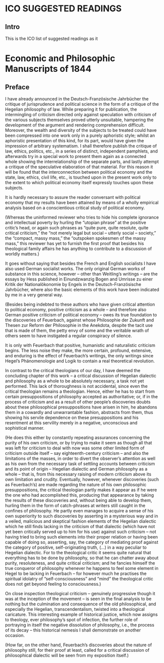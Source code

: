 # ICO SUGGESTED READINGS

## Intro

This is the ICO list of suggested readings as it 

# Economic and Philosophic Manuscripts of 1844

## Preface
I have already announced in the Deutsch-Französische Jahrbücher the critique of jurisprudence and political science in the form of a critique of the Hegelian philosophy of law. While preparing it for publication, the intermingling of criticism directed only against speculation with criticism of the various subjects themselves proved utterly unsuitable, hampering the development of the argument and rendering comprehension difficult. Moreover, the wealth and diversity of the subjects to be treated could have been compressed into one work only in a purely aphoristic style; whilst an aphoristic presentation of this kind, for its part, would have given the impression of arbitrary systematism. I shall therefore publish the critique of law, ethics, politics, etc., in a series of distinct, independent pamphlets, and afterwards try in a special work to present them again as a connected whole showing the interrelationship of the separate parts, and lastly attempt a critique of the speculative elaboration of that material. For this reason it will be found that the interconnection between political economy and the state, law, ethics, civil life, etc., is touched upon in the present work only to the extent to which political economy itself expressly touches upon these subjects.

It is hardly necessary to assure the reader conversant with political economy that my results have been attained by means of a wholly empirical analysis based on a conscientious critical study of political economy.

(Whereas the uninformed reviewer who tries to hide his complete ignorance and intellectual poverty by hurling the “utopian phrase” at the positive critic’s head, or again such phrases as “quite pure, quite resolute, quite critical criticism,” the “not merely legal but social – utterly social – society,” the “compact, massy mass,” the “outspoken spokesmen of the massy mass,” this reviewer has yet to furnish the first proof that besides his theological family affairs he has anything to contribute to a discussion of worldly matters.)

It goes without saying that besides the French and English socialists I have also used German socialist works. The only original German works of substance in this science, however – other than Weitling’s writings – are the essays by Hess published in Einundzwanzig Bogen and Umrisse zu einer Kritik der Nationalökonomie by Engels in the Deutsch-Französische Jahrbücher, where also the basic elements of this work have been indicated by me in a very general way.

(Besides being indebted to these authors who have given critical attention to political economy, positive criticism as a whole – and therefore also German positive criticism of political economy – owes its true foundation to the discoveries of Feuerbach, against whose Philosophie der Zukunft and Thesen zur Reform der Philosophie in the Anekdota, despite the tacit use that is made of them, the petty envy of some and the veritable wrath of others seem to have instigated a regular conspiracy of silence.

It is only with Feuerbach that positive, humanistic and naturalistic criticism begins. The less noise they make, the more certain, profound, extensive, and enduring is the effect of Feuerbach’s writings, the only writings since Hegel’s Phänomenologie and Logik to contain a real theoretical revolution.

In contrast to the critical theologians of our day, I have deemed the concluding chapter of this work – a critical discussion of Hegelian dialectic and philosophy as a whole to be absolutely necessary, a task not yet performed. This lack of thoroughness is not accidental, since even the critical theologian remains a theologian. Hence, either he has to start from certain presuppositions of philosophy accepted as authoritative; or, if in the process of criticism and as a result of other people’s discoveries doubts about these philosophical presuppositions have arisen in him, he abandons them in a cowardly and unwarrantable fashion, abstracts from them, thus showing his servile dependence on these presuppositions and his resentment at this servility merely in a negative, unconscious and sophistical manner.

(He does this either by constantly repeating assurances concerning the purity of his own criticism, or by trying to make it seem as though all that was left for criticism to deal with now was some other limited form of criticism outside itself – say eighteenth-century criticism – and also the limitations of the masses, in order to divert the observer’s attention as well as his own from the necessary task of settling accounts between criticism and its point of origin – Hegelian dialectic and German philosophy as a whole – that is, from this necessary raising of modern criticism above its own limitation and crudity. Eventually, however, whenever discoveries (such as Feuerbach’s) are made regarding the nature of his own philosophic presuppositions, the critical theologian partly makes it appear as if he were the one who had accomplished this, producing that appearance by taking the results of these discoveries and, without being able to develop them, hurling them in the form of catch-phrases at writers still caught in the confines of philosophy. He partly even manages to acquire a sense of his own superiority to such discoveries by asserting in a mysterious way and in a veiled, malicious and skeptical fashion elements of the Hegelian dialectic which he still finds lacking in the criticism of that dialectic (which have not yet been critically served up to him for his use) against such criticism – not having tried to bring such elements into their proper relation or having been capable of doing so, asserting, say, the category of mediating proof against the category of positive, self-originating truth, (...) in a way peculiar to Hegelian dialectic. For to the theological critic it seems quite natural that everything has to be done by philosophy, so that he can chatter away about purity, resoluteness, and quite critical criticism; and he fancies himself the true conqueror of philosophy whenever he happens to feel some element in Hegel to be lacking in Feuerbach – for however much he practises the spiritual idolatry of “self-consciousness” and “mind” the theological critic does not get beyond feeling to consciousness.)

On close inspection theological criticism – genuinely progressive though it was at the inception of the movement – is seen in the final analysis to be nothing but the culmination and consequence of the old philosophical, and especially the Hegelian, transcendentalism, twisted into a theological caricature. This interesting example of historical justice, which now assigns to theology, ever philosophy’s spot of infection, the further role of portraying in itself the negative dissolution of philosophy, i.e., the process of its decay – this historical nemesis I shall demonstrate on another occasion.

(How far, on the other hand, Feuerbach’s discoveries about the nature of philosophy still, for their proof at least, called for a critical discussion of philosophical dialectic will be seen from my exposition itself.)

